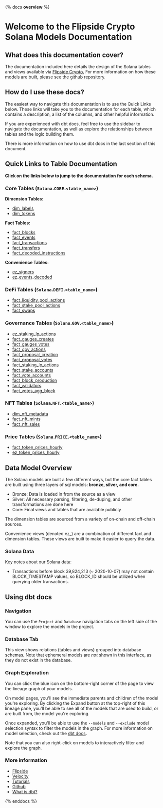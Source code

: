 {% docs __overview__ %}

# Welcome to the Flipside Crypto Solana Models Documentation

## **What does this documentation cover?**
The documentation included here details the design of the Solana
 tables and views available via [Flipside Crypto.](https://flipsidecrypto.xyz/) For more information on how these models are built, please see [the github repository.](https://github.com/flipsideCrypto/solana-models/)

## **How do I use these docs?**
The easiest way to navigate this documentation is to use the Quick Links below. These links will take you to the documentation for each table, which contains a description, a list of the columns, and other helpful information.

If you are experienced with dbt docs, feel free to use the sidebar to navigate the documentation, as well as explore the relationships between tables and the logic building them.

There is more information on how to use dbt docs in the last section of this document.

## **Quick Links to Table Documentation**

**Click on the links below to jump to the documentation for each schema.**

### Core Tables (`Solana`.`CORE`.`<table_name>`)

**Dimension Tables:**
- [dim_labels](#!/model/model.solana_models.core__dim_labels)
- [dim_tokens](#!/model/model.solana_models.core__dim_tokens)

**Fact Tables:**
- [fact_blocks](#!/model/model.solana_models.core__fact_blocks)
- [fact_events](#!/model/model.solana_models.core__fact_events)
- [fact_transactions](#!/model/model.solana_models.core__fact_transactions)
- [fact_transfers](#!/model/model.solana_models.core__fact_transfers)
- [fact_decoded_instructions](#!/model/model.solana_models.core__fact_decoded_instructions)

**Convenience Tables:**
- [ez_signers](#!/model/model.solana_models.core__ez_signers)
- [ez_events_decoded](#!/model/model.solana_models.core__ez_events_decoded)

### DeFi Tables (`Solana`.`DEFI`.`<table_name>`)
- [fact_liquidity_pool_actions](#!/model/model.solana_models.defi__fact_liquidity_pool_actions)
- [fact_stake_pool_actions](#!/model/model.solana_models.defi__fact_stake_pool_actions)
- [fact_swaps](#!/model/model.solana_models.defi__fact_swaps)

### Governance Tables (`Solana`.`GOV`.`<table_name>`)
- [ez_staking_lp_actions](#!/model/model.solana_models.gov__ez_staking_lp_actions)
- [fact_gauges_creates](#!/model/model.solana_models.gov__fact_gauges_create)
- [fact_gauges_votes](#!/model/model.solana_models.gov__fact_gauges_votes)
- [fact_gov_actions](#!/model/model.solana_models.gov__fact_gov_actions)
- [fact_proposal_creation](#!/model/model.solana_models.gov__fact_proposal_creation)
- [fact_proposal_votes](#!/model/model.solana_models.gov__fact_proposal_votes)
- [fact_staking_lp_actions](#!/model/model.solana_models.gov__fact_staking_lp_actions)
- [fact_stake_accounts](#!/model/model.solana_models.gov__fact_stake_accounts)
- [fact_vote_accounts](#!/model/model.solana_models.gov__fact_vote_accounts)
- [fact_block_production](#!/model/model.solana_models.gov__fact_block_production)
- [fact_validators](#!/model/model.solana_models.gov__fact_validators)
- [fact_votes_agg_block](#!/model/model.solana_models.gov__fact_votes_agg_block)

### NFT Tables (`Solana`.`NFT`.`<table_name>`)
- [dim_nft_metadata](#!/model/model.solana_models.nft__dim_nft_metadata)
- [fact_nft_mints](#!/model/model.solana_models.nft__fact_nft_mints)
- [fact_nft_sales](#!/model/model.solana_models.nft__fact_nft_sales)

### Price Tables (`Solana`.`PRICE`.`<table_name>`)
- [fact_token_prices_hourly](#!/model/model.solana_models.price__fact_token_prices_hourly)
- [ez_token_prices_hourly](#!/model/model.solana_models.price__ez_token_prices_hourly)

## **Data Model Overview**

The Solana models are built a few different ways, but the core fact tables are built using three layers of sql models: **bronze, silver, and core.**

- Bronze: Data is loaded in from the source as a view
- Silver: All necessary parsing, filtering, de-duping, and other transformations are done here
- Core: Final views and tables that are available publicly

The dimension tables are sourced from a variety of on-chain and off-chain sources.

Convenience views (denoted ez_) are a combination of different fact and dimension tables. These views are built to make it easier to query the data.

### Solana Data

Key notes about our Solana data:
- Transactions before block 39,824,213 (~ 2020-10-07) may not contain BLOCK_TIMESTAMP values, so BLOCK_ID should be utilized when querying older transactions.

## **Using dbt docs**
### Navigation

You can use the ```Project``` and ```Database``` navigation tabs on the left side of the window to explore the models in the project.

### Database Tab

This view shows relations (tables and views) grouped into database schemas. Note that ephemeral models are *not* shown in this interface, as they do not exist in the database.

### Graph Exploration

You can click the blue icon on the bottom-right corner of the page to view the lineage graph of your models.

On model pages, you'll see the immediate parents and children of the model you're exploring. By clicking the Expand button at the top-right of this lineage pane, you'll be able to see all of the models that are used to build, or are built from, the model you're exploring.

Once expanded, you'll be able to use the ```--models``` and ```--exclude``` model selection syntax to filter the models in the graph. For more information on model selection, check out the [dbt docs](https://docs.getdbt.com/docs/model-selection-syntax).

Note that you can also right-click on models to interactively filter and explore the graph.


### **More information**
- [Flipside](https://flipsidecrypto.xyz/)
- [Velocity](https://app.flipsidecrypto.com/velocity?nav=Discover)
- [Tutorials](https://docs.flipsidecrypto.com/our-data/tutorials)
- [Github](https://github.com/FlipsideCrypto/solana-models)
- [What is dbt?](https://docs.getdbt.com/docs/introduction)

{% enddocs %}